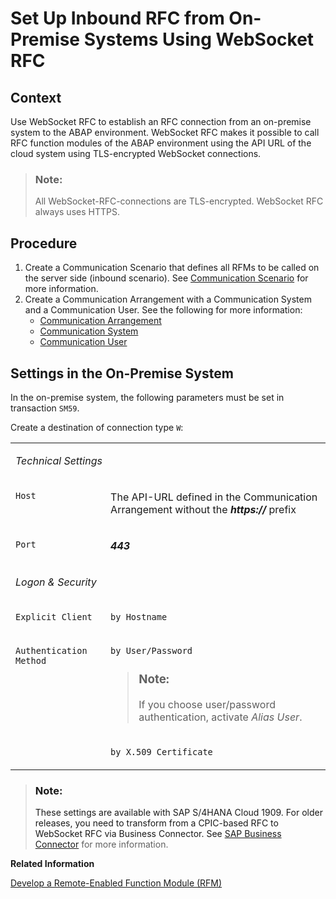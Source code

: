 <!-- loiob76751c2591d41a69727c0f39a9bf1bb -->

# Set Up Inbound RFC from On-Premise Systems Using WebSocket RFC



<a name="loiob76751c2591d41a69727c0f39a9bf1bb__section_jg4_l3s_qtb"/>

## Context

Use WebSocket RFC to establish an RFC connection from an on-premise system to the ABAP environment. WebSocket RFC makes it possible to call RFC function modules of the ABAP environment using the API URL of the cloud system using TLS-encrypted WebSocket connections.

> ### Note:  
> All WebSocket-RFC-connections are TLS-encrypted. WebSocket RFC always uses HTTPS.



<a name="loiob76751c2591d41a69727c0f39a9bf1bb__section_yy5_jls_qtb"/>

## Procedure

1.  Create a Communication Scenario that defines all RFMs to be called on the server side \(inbound scenario\). See [Communication Scenario](communication-scenario-7ea7276.md) for more information.
2.  Create a Communication Arrangement with a Communication System and a Communication User. See the following for more information:
    -   [Communication Arrangement](communication-arrangement-201de48.md)
    -   [Communication System](communication-system-875a3d6.md)
    -   [Communication User](communication-user-09a1ee0.md)




<a name="loiob76751c2591d41a69727c0f39a9bf1bb__section_edp_jkr_stb"/>

## Settings in the On-Premise System

In the on-premise system, the following parameters must be set in transaction `SM59`.

Create a destination of connection type `W`:


<table>
<tr>
<td valign="top" colspan="2">

*Technical Settings*



</td>
</tr>
<tr>
<td valign="top">

`Host`



</td>
<td valign="top">

The API-URL defined in the Communication Arrangement without the ***https://*** prefix



</td>
</tr>
<tr>
<td valign="top">

`Port`



</td>
<td valign="top">

***443***



</td>
</tr>
<tr>
<td valign="top" colspan="2">

*Logon & Security*



</td>
</tr>
<tr>
<td valign="top">

`Explicit Client`



</td>
<td valign="top">

`by Hostname`



</td>
</tr>
<tr>
<td valign="top" rowspan="2">

`Authentication Method`



</td>
<td valign="top">

`by User/Password`

> ### Note:  
> If you choose user/password authentication, activate *Alias User*.



</td>
</tr>
<tr>
<td valign="top">

`by X.509 Certificate`



</td>
</tr>
</table>

> ### Note:  
> These settings are available with SAP S/4HANA Cloud 1909. For older releases, you need to transform from a CPIC-based RFC to WebSocket RFC via Business Connector. See [SAP Business Connector](https://support.sap.com/en/product/connectors/bc.html) for more information.

**Related Information**  


[Develop a Remote-Enabled Function Module \(RFM\)](develop-a-remote-enabled-function-module-rfm-abf7105.md "Develop RFMs in ABAP Development Tools (ADT).")

